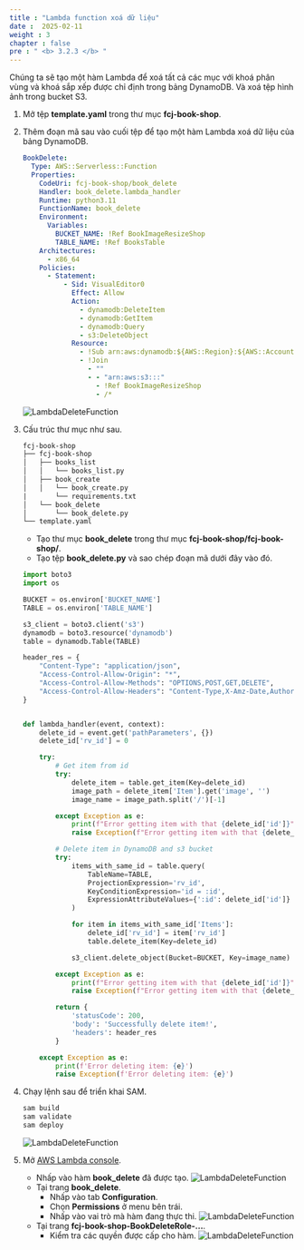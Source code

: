 ```yaml
---
title : "Lambda function xoá dữ liệu"
date :  2025-02-11
weight : 3
chapter : false
pre : " <b> 3.2.3 </b> "
---
```

Chúng ta sẽ tạo một hàm Lambda để xoá tất cả các mục với khoá phân vùng và khoá sắp xếp được chỉ định trong bảng DynamoDB. Và xoá tệp hình ảnh trong bucket S3.

1. Mở tệp **template.yaml** trong thư mục **fcj-book-shop**.

2. Thêm đoạn mã sau vào cuối tệp để tạo một hàm Lambda xoá dữ liệu của bảng DynamoDB.

    ```yml
    BookDelete:
      Type: AWS::Serverless::Function
      Properties:
        CodeUri: fcj-book-shop/book_delete
        Handler: book_delete.lambda_handler
        Runtime: python3.11
        FunctionName: book_delete
        Environment:
          Variables:
            BUCKET_NAME: !Ref BookImageResizeShop
            TABLE_NAME: !Ref BooksTable
        Architectures:
          - x86_64
        Policies:
          - Statement:
              - Sid: VisualEditor0
                Effect: Allow
                Action:
                  - dynamodb:DeleteItem
                  - dynamodb:GetItem
                  - dynamodb:Query
                  - s3:DeleteObject
                Resource:
                  - !Sub arn:aws:dynamodb:${AWS::Region}:${AWS::AccountId}:table/${booksTableName}
                  - !Join
                    - ""
                    - - "arn:aws:s3:::"
                      - !Ref BookImageResizeShop
                      - /*
    ```

    ![LambdaDeleteFunction](/images/temp/1/48.png?width=90pc)

3. Cấu trúc thư mục như sau.

    ```txt
    fcj-book-shop
    ├── fcj-book-shop
    │   ├── books_list
    │   │   └── books_list.py
    │   ├── book_create
    │   │   └── book_create.py
    |       └── requirements.txt
    │   └── book_delete
    │       └── book_delete.py
    └── template.yaml
    ```

    - Tạo thư mục **book_delete** trong thư mục **fcj-book-shop/fcj-book-shop/**.
    - Tạo tệp **book_delete.py** và sao chép đoạn mã dưới đây vào đó.

    ```py
    import boto3
    import os

    BUCKET = os.environ['BUCKET_NAME']
    TABLE = os.environ['TABLE_NAME']

    s3_client = boto3.client('s3')
    dynamodb = boto3.resource('dynamodb')
    table = dynamodb.Table(TABLE)

    header_res = {
        "Content-Type": "application/json",
        "Access-Control-Allow-Origin": "*",
        "Access-Control-Allow-Methods": "OPTIONS,POST,GET,DELETE",
        "Access-Control-Allow-Headers": "Content-Type,X-Amz-Date,Authorization,X-Api-Key,X-Amz-Security-Token",
    }


    def lambda_handler(event, context):
        delete_id = event.get('pathParameters', {})
        delete_id['rv_id'] = 0

        try:
            # Get item from id
            try:
                delete_item = table.get_item(Key=delete_id)
                image_path = delete_item['Item'].get('image', '')
                image_name = image_path.split('/')[-1]

            except Exception as e:
                print(f"Error getting item with that {delete_id['id']}")
                raise Exception(f"Error getting item with that {delete_id['id']}")

            # Delete item in DynamoDB and s3 bucket
            try:
                items_with_same_id = table.query(
                    TableName=TABLE,
                    ProjectionExpression='rv_id',
                    KeyConditionExpression='id = :id',
                    ExpressionAttributeValues={':id': delete_id['id']}
                )

                for item in items_with_same_id['Items']:
                    delete_id['rv_id'] = item['rv_id']
                    table.delete_item(Key=delete_id)

                s3_client.delete_object(Bucket=BUCKET, Key=image_name)

            except Exception as e:
                print(f"Error getting item with that {delete_id['id']}")
                raise Exception(f"Error getting item with that {delete_id['id']}")

            return {
                'statusCode': 200,
                'body': 'Successfully delete item!',
                'headers': header_res
            }

        except Exception as e:
            print(f'Error deleting item: {e}')
            raise Exception(f'Error deleting item: {e}')
    ```

4. Chạy lệnh sau để triển khai SAM.

    ```bash
    sam build
    sam validate
    sam deploy
    ```

    ![LambdaDeleteFunction](/images/temp/1/49.png?width=90pc)

5. Mở [AWS Lambda console](https://ap-southeast-1.console.aws.amazon.com/lambda/home?region=ap-southeast-1#/functions).
    - Nhấp vào hàm **book_delete** đã được tạo.
    ![LambdaDeleteFunction](/images/temp/1/50.png?width=90pc)
    - Tại trang **book_delete**.
      - Nhấp vào tab **Configuration**.
      - Chọn **Permissions** ở menu bên trái.
      - Nhấp vào vai trò mà hàm đang thực thi.
      ![LambdaDeleteFunction](/images/temp/1/51.png?width=90pc)
    - Tại trang **fcj-book-shop-BookDeleteRole-...**.
      - Kiểm tra các quyền được cấp cho hàm.
      ![LambdaDeleteFunction](/images/temp/1/52.png?width=90pc)

